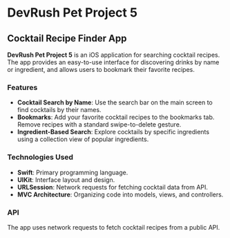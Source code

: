 # DevRush Pet Project 5

## Cocktail Recipe Finder App

**DevRush Pet Project 5** is an iOS application for searching cocktail recipes. The app provides an easy-to-use interface for discovering drinks by name or ingredient, and allows users to bookmark their favorite recipes.

### Features

- **Cocktail Search by Name**: Use the search bar on the main screen to find cocktails by their names.
- **Bookmarks**: Add your favorite cocktail recipes to the bookmarks tab. Remove recipes with a standard swipe-to-delete gesture.
- **Ingredient-Based Search**: Explore cocktails by specific ingredients using a collection view of popular ingredients.

### Technologies Used

- **Swift**: Primary programming language.
- **UIKit**: Interface layout and design.
- **URLSession**: Network requests for fetching cocktail data from API.
- **MVC Architecture**: Organizing code into models, views, and controllers.

### API

The app uses network requests to fetch cocktail recipes from a public API.
